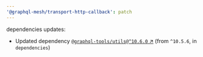 ```yaml
---
'@graphql-mesh/transport-http-callback': patch
---
```


dependencies updates: 

- Updated dependency [`@graphql-tools/utils@^10.6.0` ↗︎](https://www.npmjs.com/package/@graphql-tools/utils/v/10.6.0) (from `^10.5.6`, in `dependencies`)
